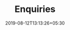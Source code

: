 ---
title: "Enquiries"
date: 2019-08-12T13:13:26+05:30
type: "accounts"
layout: "enquiries"

loggedin: true
userlogin: true
containernormal: true
reportinfo: true
enquiries: true
---